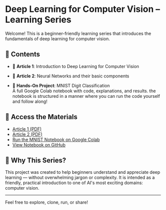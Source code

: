 # Deep Learning for Computer Vision – Learning Series

Welcome! This is a beginner-friendly learning series that introduces the fundamentals of deep learning for computer vision.

## 🔹 Contents

- 📘 **Article 1**: Introduction to Deep Learning for Computer Vision

- 📗 **Article 2**: Neural Networks and their basic components

- 🧪 **Hands-On Project**: MNIST Digit Classification  
  A full Google Colab notebook with code, explanations, and results. 
the notebook is structured in a manner where you can run the code yourself and follow along!

## 📎 Access the Materials
- [Article 1 (PDF)](./articles/Article%201.pdf)  
- [Article 2 (PDF)](./articles/Article%202.pdf)  
- [Run the MNIST Notebook on Google Colab](https://colab.research.google.com/drive/1cTmaYBbtPCaIB0tf7iiLquvJDO2TDBDh?usp=sharing)
- [View Notebook on GitHub](./notebooks/MNIST_Digit_Recognition_Project.ipynb)

## 💬 Why This Series?

This project was created to help beginners understand and appreciate deep learning — without overwhelming jargon or complexity. It is intended as a friendly, practical introduction to one of AI's most exciting domains: computer vision.

---
Feel free to explore, clone, run, or share!
